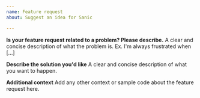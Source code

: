 ```yaml
---
name: Feature request
about: Suggest an idea for Sanic

---
```


**Is your feature request related to a problem? Please describe.**
A clear and concise description of what the problem is. Ex. I'm always frustrated when [...]


**Describe the solution you'd like**
A clear and concise description of what you want to happen.


**Additional context**
Add any other context or sample code about the feature request here.
